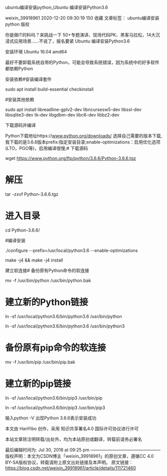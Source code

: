 ubuntu编译安装python_Ubuntu 编译安装Python3.6

weixin_39918961 2020-12-20 09:30:19  150  收藏
文章标签： ubuntu编译安装python
版权

你是做IT的料吗？来挑战一下
50+专题演讲、现场代码PK、黑客马拉松，14大沉浸式应用场景……不说了，报名要紧
Ubuntu 编译安装Python3.6

安装环境 Ubuntu 16.04 amd64

最好不要卸载系统自带的Python，可能会导致系统错误，因为系统中的好多软件都依赖Python

安装依赖#安装编译套件

sudo apt install build-essential checkinstall

#安装其他依赖

sudo apt install libreadline-gplv2-dev libncursesw5-dev libssl-dev libsqlite3-dev tk-dev libgdbm-dev libc6-dev libbz2-dev

下载源码并编译

Python下载地址https://www.python.org/downloads/ 选择自己需要的版本下载,我下载的是3.6.6版本prefix:指定安装目录;enable-optimizations：启用优化选项(LTO，PGO等)，启用编译很慢;# 下载源码

wget https://www.python.org/ftp/python/3.6.6/Python-3.6.6.tgz

# 解压

tar -zxvf Python-3.6.6.tgz

# 进入目录

cd Python-3.6.6/

#编译安装

./configure --prefix=/usr/local/python3.6 --enable-optimizations

make -j4 && make -j4 install

建立软连接# 备份原有Python命令的软连接

mv -f /usr/bin/python /usr/bin/python.bak

# 建立新的Python链接

ln -sf /usr/local/python3.6/bin/python3.6 /usr/bin/python

ln -sf /usr/local/python3.6/bin/python3.6 /usr/bin/python3

# 备份原有pip命令的软连接

mv -f /usr/bin/pip /usr/bin/pip.bak

# 建立新的pip链接

ln -sf /usr/local/python3.6/bin/pip3 /usr/bin/pip

ln -sf /usr/local/python3.6/bin/pip3 /usr/bin/pip3

输入python -V 出现Python 3.6.6表示安装成功

本文由 HanYibo 创作，采用 知识共享署名4.0 国际许可协议进行许可

本站文章除注明转载/出处外，均为本站原创或翻译，转载前请务必署名

最后编辑时间为: Jul 30, 2018 at 09:25 pm
————————————————
版权声明：本文为CSDN博主「weixin_39918961」的原创文章，遵循CC 4.0 BY-SA版权协议，转载请附上原文出处链接及本声明。
原文链接：https://blog.csdn.net/weixin_39918961/article/details/111721460
